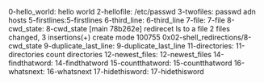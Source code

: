 0-hello_world:  hello world
2-hellofile: /etc/passwd
3-twofiles:   passwd adn hosts
5-firstlines:5-firstlines
6-third_line: 6-third_line
7-file:    7-file
8-cwd_state:    8-cwd_state
[main 78b262e] redirecet ls to a file
 2 files changed, 3 insertions(+)
 create mode 100755 0x02-shell_redirections/8-cwd_state
9-duplicate_last_line:  9-duplicate_last_line
11-directories: 11-directories count directories
12-newest_files: 12-newest_files
14-findthatword: 14-findthatword
15-countthatword: 15-countthatword
16-whatsnext:  16-whatsnext
17-hidethisword: 17-hidethisword
